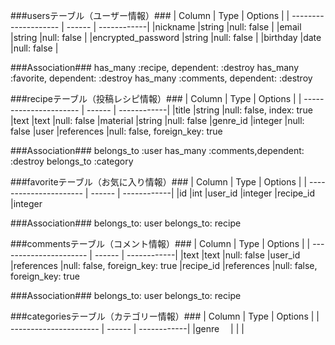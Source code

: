 ###usersテーブル（ユーザー情報）###
| Column               | Type    | Options     |
| -------------------- | ------  | ------------|
|nickname              |string   |null: false  |
|email                 |string   |null: false  |
|encrypted_password    |string   |null: false  |
|birthday              |date     |null: false  |


###Association###
has_many :recipe, dependent: :destroy
has_many :favorite, dependent: :destroy
has_many :comments, dependent: :destroy


###recipeテーブル（投稿レシピ情報）###
| Column                   | Type      | Options     |
| ----------------------   | ------    | ------------|
|title                     |string     |null: false, index: true
|text                      |text       |null: false
|material                  |string     |null: false
|genre_id                  |integer    |null: false
|user                      |references |null: false, foreign_key: true


###Association###
belongs_to :user
has_many :comments,dependent: :destroy
belongs_to :category



###favoriteテーブル（お気に入り情報）###
| Column                   | Type      | Options     |
| ----------------------   | ------    | ------------|
|id                        |int
|user_id                   |integer
|recipe_id                 |integer

###Association###
belongs_to: user
belongs_to: recipe



###commentsテーブル（コメント情報）###
| Column                   | Type      | Options     |
| ----------------------   | ------    | ------------|
|text                      |text       |null: false
|user_id                   |references |null: false, foreign_key: true
|recipe_id                 |references |null: false, foreign_key: true

###Association###
belongs_to: user
belongs_to: recipe

###categoriesテーブル（カテゴリー情報）###
| Column                   | Type      | Options     |
| ----------------------   | ------    | ------------|
|genre                   　|          |             |

